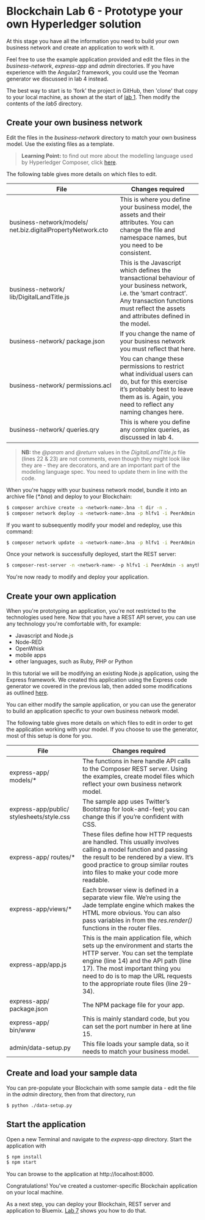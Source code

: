 # Blockchain Lab 6 - Prototype your own Hyperledger solution

At this stage you have all the information you need to build your own business network and create an application to work with it.

Feel free to use the example application provided and edit the files in the _business-network_, _express-app_ and _admin_ directories.  If you have experience with the Angular2 framework, you could use the Yeoman generator we discussed in lab 4 instead.

The best way to start is to 'fork' the project in GitHub, then 'clone' that copy to your local machine, as shown at the start of [lab 1](./lab1-v1.md).  Then modify the contents of the _lab5_ directory.

## Create your own business network
Edit the files in the _business-network_ directory to match your own business model.  Use the existing files as a template.

> **Learning Point:** to find out more about the modelling language used by Hyperledger Composer, click [here](https://hyperledger.github.io/composer/reference/cto_language.html).

The following table gives more details on which files to edit.

| File	| Changes required
| --- | ---
| business-network/models/ net.biz.digitalPropertyNetwork.cto | This is where you define your business model, the assets and their attributes. You can change the file and namespace names, but you need to be consistent.
| business-network/ lib/DigitalLandTitle.js	| This is the Javascript which defines the transactional behaviour of your business network, i.e. the ‘smart contract’. Any transaction functions must reflect the assets and attributes defined in the model.
| business-network/ package.json	| If you change the name of your business network you must reflect that here.
| business-network/ permissions.acl	| You can change these permissions to restrict what individual users can do, but for this exercise it’s probably best to leave them as is.  Again, you need to reflect any naming changes here.
| business-network/ queries.qry	| This is where you define any complex queries, as discussed in lab 4.

> **NB:** the _@param_ and _@return_ values in the _DigitalLandTitle.js_ file (lines 22 & 23) are not comments, even though they might look like they are - they are decorators, and are an important part of the modeling language spec. You need to update them in line with the code.

When you're happy with your business network model, bundle it into an archive file (_*.bna_) and deploy to your Blockchain:
```bash
$ composer archive create -a <network-name>.bna -t dir -n .
$ composer network deploy -a <network-name>.bna -p hlfv1 -i PeerAdmin -s anything
```

If you want to subsequently modify your model and redeploy, use this command:
```bash
$ composer network update -a <network-name>.bna -p hlfv1 -i PeerAdmin -s anything
```

Once your network is successfully deployed, start the REST server:
```bash
$ composer-rest-server -n <network-name> -p hlfv1 -i PeerAdmin -s anything -N never
```

You're now ready to modify and deploy your application.

## Create your own application
When you're prototyping an application, you're not restricted to the technologies used here.  Now that you have a REST API server, you can use any technology you're comfortable with, for example:
- Javascript and Node.js
- Node-RED
- OpenWhisk
- mobile apps
- other languages, such as Ruby, PHP or Python

In this tutorial we will be modifying an existing Node.js application, using the Express framework. We created this application using the Express code generator we covered in the previous lab, then added some modifications as outlined [here](https://github.com/idpattison/generator-idp-composer-express).

You can either modify the sample application, or you can use the generator to build an application specific to your own business network model.

The following table gives more details on which files to edit in order to get the application working with your model. If you choose to use the generator, most of this setup is done for you.

| File	| Changes required
| --- | ---
| express-app/ models/*	| The functions in here handle API calls to the Composer REST server.  Using the examples, create model files which reflect your own business network model.
| express-app/public/ stylesheets/style.css	| The sample app uses Twitter’s Bootstrap for look-and-feel; you can change this if you’re confident with CSS.
| express-app/ routes/*	| These files define how HTTP requests are handled.  This usually involves calling a model function and passing the result to be rendered by a view.  It’s good practice to group similar routes into files to make your code more readable.
| express-app/views/*	| Each browser view is defined in a separate view file.  We’re using the Jade template engine which makes the HTML more obvious.  You can also pass variables in from the _res.render()_ functions in the router files.
| express-app/app.js	| This is the main application file, which sets up the environment and starts the HTTP server.  You can set the template engine (line 14) and the API path (line 17).  The most important thing you need to do is to map the URL requests to the appropriate route files (line 29-34).
| express-app/ package.json	| The NPM package file for your app.
| express-app/ bin/www	| This is mainly standard code, but you can set the port number in here at line 15.
| admin/data-setup.py	| This file loads your sample data, so it needs to match your business model.

## Create and load your sample data
You can pre-populate your Blockchain with some sample data - edit the file in the _admin_ directory, then from that directory, run
```bash
$ python ./data-setup.py
```

## Start the application
Open a new Terminal and navigate to the _express-app_ directory.  Start the application with
```bash
$ npm install
$ npm start
```
You can browse to the application at http://localhost:8000.

Congratulations! You've created a customer-specific Blockchain application on your local machine.

As a next step, you can deploy your Blockchain, REST server and application to Bluemix.  [Lab 7](./lab7-v1.md) shows you how to do that.
